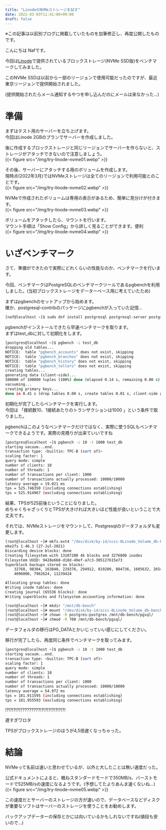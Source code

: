 ```yaml
---
title: "LinodeのNVMeストレージを試す"
date: 2022-03-03T11:41:00+09:00
draft: false
---
```

※この記事は以前別ブログに掲載していたものを加筆修正し、再度公開したものです。  


こんにちは Nafです。

今回は[Linode](https://www.linode.com/lp/refer/?r=33483601fd2884fed84b1ac598927371f66596a8)で提供されているブロックストレージ(NVMe SSD版)をベンチマークしてみました。  

このNVMe SSDは以前から一部のリージョンで使用可能だったのですが、最近東京リージョンで提供開始されました。  


(提供開始されたらメール通知するやつを申し込んだのにメールは来なかった…)  

# 準備
まずはテスト用のサーバーを立ち上げます。  
今回はLinode 2GBのプランでサーバーを作成しました。  

後に作成するブロックストレージと同じリージョンでサーバーを作らないと、ストレージがアタッチできないので注意しましょう。  
{{< figure src="/img/try-linode-nvme01.webp" >}}


その後、サーバーにアタッチする用のボリュームを作成します。  
現時点(2022年3月)ではNVMeストレージは全てのリージョンで利用可能とのことです。  
{{< figure src="/img/try-linode-nvme02.webp" >}}


NVMeで作成されたボリュームは専用の表示があるため、簡単に見分けが付きます。  
{{< figure src="/img/try-linode-nvme03.webp" >}}


ボリュームをアタッチしたら、マウントを行います。  
マウント手順は「Show Config」から詳しく見ることができます。便利  
{{< figure src="/img/try-linode-nvme04.webp" >}}


# いざベンチマーク  
さて、準備ができたので実際にどれくらいの性能なのか、ベンチマークを行います。  

今回、ベンチマークはPostgreSQLのベンチマークツールであるpgbenchを利用しました。(当初ブロックストレージをデーターベース用に考えていたため)  

まずはpgbenchのセットアップから始めます。  
確か、postgresql-contribのパッケージにpgbenchが入っていた記憶…  

```bash
[naf@localhost ~]$ sudo dnf install postgresql postgresql-server postgresql-contrib
```

pgbenchがインストールできたら早速ベンチマークを取ります。  
まずはtest_dbに対して初期化をします。  

```bash
[postgres@localhost ~]$ pgbench -i test_db
dropping old tables...
NOTICE:  table "pgbench_accounts" does not exist, skipping
NOTICE:  table "pgbench_branches" does not exist, skipping
NOTICE:  table "pgbench_history" does not exist, skipping
NOTICE:  table "pgbench_tellers" does not exist, skipping
creating tables...
generating data (client-side)...
100000 of 100000 tuples (100%) done (elapsed 0.14 s, remaining 0.00 s)
vacuuming...
creating primary keys...
done in 0.41 s (drop tables 0.00 s, create tables 0.01 s, client-side generate 0.22 s, vacuum 0.10 s, primary keys 0.08 s)
```

初期化が完了したらベンチマークを実行します。  
今回は 「接続数10、1接続あたりのトランザクションは1000 」という条件で取りました。  

pgbenchはこのようなベンチマークだけではなく、実際に使うSQLもベンチマークできるようです。実際の見積りが出来ていいですね  

```bash
[postgres@localhost ~]$ pgbench -c 10 -t 1000 test_db
starting vacuum...end.
transaction type: <builtin: TPC-B (sort of)>
scaling factor: 1
query mode: simple
number of clients: 10
number of threads: 1
number of transactions per client: 1000
number of transactions actually processed: 10000/10000
latency average = 19.021 ms
tps = 525.746350 (including connections establishing)
tps = 525.914967 (excluding connections establishing)
```

結果、TPSが525前後ということになりました。  
めちゃくちゃざっくりとTPSが大きければ大きいほど性能が良いということで大丈夫です。  

それでは、NVMeストレージをマウントして、Postgresqlのデータフォルダも変更します。  

```bash
[root@localhost ~]# mkfs.ext4 "/dev/disk/by-id/scsi-0Linode_Volume_db-bench"
mke2fs 1.46.3 (27-Jul-2021)
Discarding device blocks: done                            
Creating filesystem with 13107200 4k blocks and 3276800 inodes
Filesystem UUID: 9428e668-d18d-49ef-a7c3-305127615e73
Superblock backups stored on blocks: 
	32768, 98304, 163840, 229376, 294912, 819200, 884736, 1605632, 2654208, 
	4096000, 7962624, 11239424

Allocating group tables: done                            
Writing inode tables: done                            
Creating journal (65536 blocks): done
Writing superblocks and filesystem accounting information: done   

[root@localhost ~]# mkdir "/mnt/db-bench"
[root@localhost ~]# mount "/dev/disk/by-id/scsi-0Linode_Volume_db-bench" "/mnt/db-bench"
[root@localhost ~]# chown -R postgres:postgres /mnt/db-bench/pgsql/
[root@localhost ~]# chmod -R 700 /mnt/db-bench/pgsql/
```

データフォルダの移行はPG_DATAとかいじっていい感じにしてください。  

移行が完了したら、再度同じ条件でベンチマークを取ってみます。  

```bash
[postgres@localhost ~]$ pgbench -c 10 -t 1000 test_db
starting vacuum...end.
transaction type: <builtin: TPC-B (sort of)>
scaling factor: 1
query mode: simple
number of clients: 10
number of threads: 1
number of transactions per client: 1000
number of transactions actually processed: 10000/10000
latency average = 54.972 ms
tps = 181.911595 (including connections establishing)
tps = 181.955593 (excluding connections establishing)
```

!?!?!?!?!?????????!?!?!?!?!?!?!?!  

遅すぎワロタ  

TPSがブロックストレージのほうが4,5倍遅くなっちゃった。  

# 結論
NVMeって名前は速いと思わせているが、以外と大したことは無い速度だった。  

公式ドキュメントによると、概ねスタンダードモードで350MB/s、バーストモードで525MB/sの速度になるようです。(予想してたよりあんま速くないね…)  
{{< figure src="/img/try-linode-nvme05.webp" >}}

この速度だとサーバーのストレージの方が速いので、データベースなどディスクが重要なソフトはサーバーのストレージを使うことをお勧めします。  

バックアップデーターの保存とかには向いているかもしれないですね(値段も安いので…)  